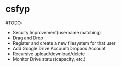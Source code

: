 # csfyp

#TODO:
* Secuity Improvement(username matching)
* Drag and Drop
* Register and create a new filesystem for that user
* Add Google Drive Account/Dropbox Account
* Recursive upload/download/delete
* Monitor Drive status(capacity, etc.)
